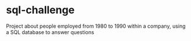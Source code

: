 # sql-challenge
Project about people employed from 1980 to 1990 within a company, using a SQL database to answer questions

